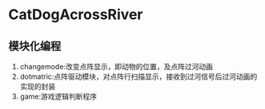 # CatDogAcrossRiver

## 模块化编程

1. changemode:改变点阵显示，即动物的位置，及点阵过河动画
2. dotmatric:点阵驱动模块，对点阵行扫描显示，接收到过河信号后过河动画的实现的封装
3. game:游戏逻辑判断程序

